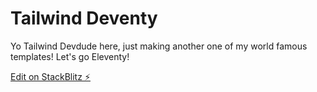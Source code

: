 # Tailwind Deventy

Yo Tailwind Devdude here, just making another one of my world famous templates! Let's go Eleventy!

[Edit on StackBlitz ⚡️](https://stackblitz.com/edit/11ty-lm8ke5)